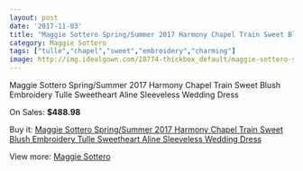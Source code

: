 ```yaml
---
layout: post
date: '2017-11-03'
title: "Maggie Sottero Spring/Summer 2017 Harmony Chapel Train Sweet Blush Embroidery Tulle Sweetheart Aline Sleeveless Wedding Dress"
category: Maggie Sottero
tags: ["tulle","chapel","sweet","embroidery","charming"]
image: http://img.idealgown.com/28774-thickbox_default/maggie-sottero-spring-summer-2017-harmony-chapel-train-sweet-blush-embroidery-tulle-sweetheart-aline-sleeveless-wedding-dress.jpg
---
```

Maggie Sottero Spring/Summer 2017 Harmony Chapel Train Sweet Blush Embroidery Tulle Sweetheart Aline Sleeveless Wedding Dress

On Sales: **$488.98**
<a href="https://www.idealgown.com/en/maggie-sottero/10969-maggie-sottero-spring-summer-2017-harmony-chapel-train-sweet-blush-embroidery-tulle-sweetheart-aline-sleeveless-wedding-dress.html"><amp-img layout="responsive" width="600" height="600" src="//img.idealgown.com/28774-thickbox_default/maggie-sottero-spring-summer-2017-harmony-chapel-train-sweet-blush-embroidery-tulle-sweetheart-aline-sleeveless-wedding-dress.jpg" alt="Maggie Sottero Spring/Summer 2017 Harmony Chapel Train Sweet Blush Embroidery Tulle Sweetheart Aline Sleeveless Wedding Dress 0" /></a>
<a href="https://www.idealgown.com/en/maggie-sottero/10969-maggie-sottero-spring-summer-2017-harmony-chapel-train-sweet-blush-embroidery-tulle-sweetheart-aline-sleeveless-wedding-dress.html"><amp-img layout="responsive" width="600" height="600" src="//img.idealgown.com/28779-thickbox_default/maggie-sottero-spring-summer-2017-harmony-chapel-train-sweet-blush-embroidery-tulle-sweetheart-aline-sleeveless-wedding-dress.jpg" alt="Maggie Sottero Spring/Summer 2017 Harmony Chapel Train Sweet Blush Embroidery Tulle Sweetheart Aline Sleeveless Wedding Dress 1" /></a>
<a href="https://www.idealgown.com/en/maggie-sottero/10969-maggie-sottero-spring-summer-2017-harmony-chapel-train-sweet-blush-embroidery-tulle-sweetheart-aline-sleeveless-wedding-dress.html"><amp-img layout="responsive" width="600" height="600" src="//img.idealgown.com/28778-thickbox_default/maggie-sottero-spring-summer-2017-harmony-chapel-train-sweet-blush-embroidery-tulle-sweetheart-aline-sleeveless-wedding-dress.jpg" alt="Maggie Sottero Spring/Summer 2017 Harmony Chapel Train Sweet Blush Embroidery Tulle Sweetheart Aline Sleeveless Wedding Dress 2" /></a>
<a href="https://www.idealgown.com/en/maggie-sottero/10969-maggie-sottero-spring-summer-2017-harmony-chapel-train-sweet-blush-embroidery-tulle-sweetheart-aline-sleeveless-wedding-dress.html"><amp-img layout="responsive" width="600" height="600" src="//img.idealgown.com/28777-thickbox_default/maggie-sottero-spring-summer-2017-harmony-chapel-train-sweet-blush-embroidery-tulle-sweetheart-aline-sleeveless-wedding-dress.jpg" alt="Maggie Sottero Spring/Summer 2017 Harmony Chapel Train Sweet Blush Embroidery Tulle Sweetheart Aline Sleeveless Wedding Dress 3" /></a>
<a href="https://www.idealgown.com/en/maggie-sottero/10969-maggie-sottero-spring-summer-2017-harmony-chapel-train-sweet-blush-embroidery-tulle-sweetheart-aline-sleeveless-wedding-dress.html"><amp-img layout="responsive" width="600" height="600" src="//img.idealgown.com/28776-thickbox_default/maggie-sottero-spring-summer-2017-harmony-chapel-train-sweet-blush-embroidery-tulle-sweetheart-aline-sleeveless-wedding-dress.jpg" alt="Maggie Sottero Spring/Summer 2017 Harmony Chapel Train Sweet Blush Embroidery Tulle Sweetheart Aline Sleeveless Wedding Dress 4" /></a>
<a href="https://www.idealgown.com/en/maggie-sottero/10969-maggie-sottero-spring-summer-2017-harmony-chapel-train-sweet-blush-embroidery-tulle-sweetheart-aline-sleeveless-wedding-dress.html"><amp-img layout="responsive" width="600" height="600" src="//img.idealgown.com/28775-thickbox_default/maggie-sottero-spring-summer-2017-harmony-chapel-train-sweet-blush-embroidery-tulle-sweetheart-aline-sleeveless-wedding-dress.jpg" alt="Maggie Sottero Spring/Summer 2017 Harmony Chapel Train Sweet Blush Embroidery Tulle Sweetheart Aline Sleeveless Wedding Dress 5" /></a>

Buy it: [Maggie Sottero Spring/Summer 2017 Harmony Chapel Train Sweet Blush Embroidery Tulle Sweetheart Aline Sleeveless Wedding Dress](https://www.idealgown.com/en/maggie-sottero/10969-maggie-sottero-spring-summer-2017-harmony-chapel-train-sweet-blush-embroidery-tulle-sweetheart-aline-sleeveless-wedding-dress.html "Maggie Sottero Spring/Summer 2017 Harmony Chapel Train Sweet Blush Embroidery Tulle Sweetheart Aline Sleeveless Wedding Dress")

View more: [Maggie Sottero](https://www.idealgown.com/en/45-maggie-sottero "Maggie Sottero")